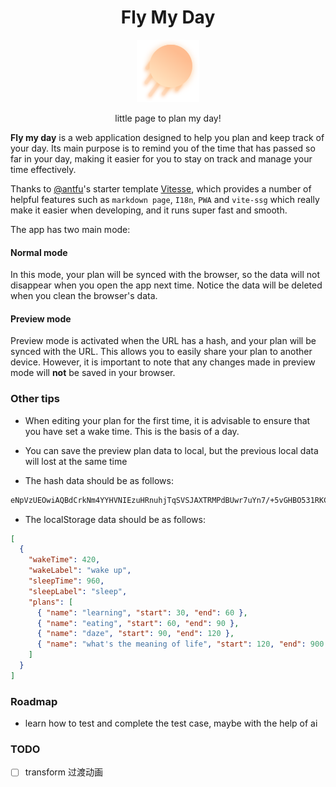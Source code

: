 <h1 align="center">Fly My Day</h1>

<p align="center"><img src="./public/favicon.svg" width="100px" height="100px"></div></p>

<p align="center"> little page to plan my day!</p>

**Fly my day** is a web application designed to help you plan and keep track of your day. Its main purpose is to remind you of the time that has passed so far in your day, making it easier for you to stay on track and manage your time effectively.

Thanks to [@antfu](https://github.com/antfu)'s starter template [Vitesse](https://github.com/antfu/vitesse), which provides a number of helpful features such as `markdown page`, `I18n`, `PWA` and `vite-ssg` which really make it easier when developing, and it runs super fast and smooth.

The app has two main mode:

#### Normal mode

In this mode, your plan will be synced with the browser, so the data will not disappear when you open the app next time. Notice the data will be deleted when you clean the browser's data.

#### Preview mode

Preview mode is activated when the URL has a hash, and your plan will be synced with the URL. This allows you to easily share your plan to another device. However, it is important to note that any changes made in preview mode will **not** be saved in your browser.

### Other tips

- When editing your plan for the first time, it is advisable to ensure that you have set a wake time. This is the basis of a day.

- You can save the preview plan data to local, but the previous local data will lost at the same time

- The hash data should be as follows:

```txt
eNpVzUEOwiAQBdCrkNm4YYHVNIEzuHRnuhjTqSVSJAXTRMPdBUwr7uYn7/+5vGHBO531RKCOjeAlnvBKBlS52dMBB2+I3FfJNqmSV1ZCQs6g9aDSpsUswRDOVttbHgg4B1CH1CXbg2pF5JsjDH8qfyhK1qrHF/2MXM2+qdEyYth5FkZiE2F+zh4DM3qoqqmx7YvYxe4DkaNR8w==
```

- The localStorage data should be as follows:

```json
[
  {
    "wakeTime": 420,
    "wakeLabel": "wake up",
    "sleepTime": 960,
    "sleepLabel": "sleep",
    "plans": [
      { "name": "learning", "start": 30, "end": 60 },
      { "name": "eating", "start": 60, "end": 90 },
      { "name": "daze", "start": 90, "end": 120 },
      { "name": "what's the meaning of life", "start": 120, "end": 900 }
    ]
  }
]
```

### Roadmap

- learn how to test and complete the test case, maybe with the help of ai

### TODO

- [ ] transform 过渡动画
